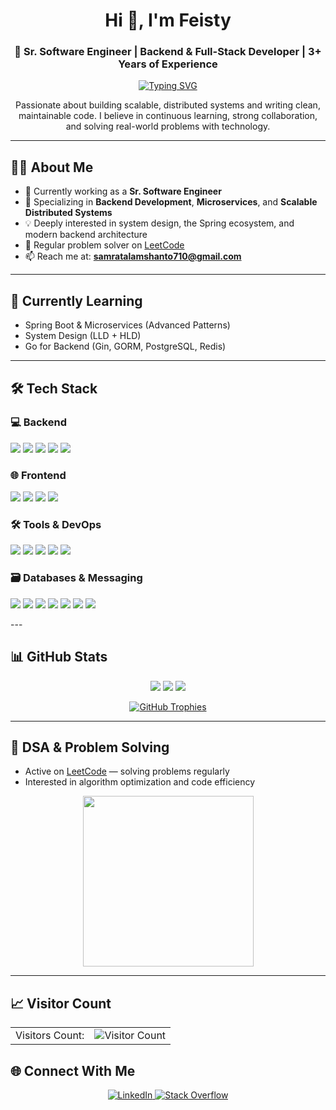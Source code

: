 <h1 align="center">Hi 👋, I'm Feisty</h1>
<h3 align="center">🚀 Sr. Software Engineer | Backend & Full-Stack Developer | 3+ Years of Experience</h3>

<p align="center">
  <a href="https://git.io/typing-svg">
    <img src="https://readme-typing-svg.demolab.com/?font=Press+Start+2P&size=14&duration=2000&pause=1500&color=2299F7&center=true&vCenter=true&random=true&width=800&lines=Software+Engineer;Backend+%26+Full-Stack+Developer;3%2B+Years+of+Experience;Learner" alt="Typing SVG" />
  </a>
</p>


<p align="center">
  Passionate about building scalable, distributed systems and writing clean, maintainable code. I believe in continuous learning, strong collaboration, and solving real-world problems with technology.
</p>

---

## 🧑‍💻 About Me

- 🔭 Currently working as a **Sr. Software Engineer**
- 🎯 Specializing in **Backend Development**, **Microservices**, and **Scalable Distributed Systems**
- 💡 Deeply interested in system design, the Spring ecosystem, and modern backend architecture
- 🧠 Regular problem solver on [LeetCode](https://leetcode.com/samratalam/)
- 📫 Reach me at: **samratalamshanto710@gmail.com**

---

## 🌱 Currently Learning

- Spring Boot & Microservices (Advanced Patterns)
- System Design (LLD + HLD)
- Go for Backend (Gin, GORM, PostgreSQL, Redis)

---

## 🛠️ Tech Stack

### 💻 Backend  
<p align="left">  
  <img src="https://img.shields.io/badge/Java-007396?style=for-the-badge&logo=java&logoColor=white"/>  
  <img src="https://img.shields.io/badge/Spring_Boot-6DB33F?style=for-the-badge&logo=spring-boot&logoColor=white"/>  
  <img src="https://img.shields.io/badge/Go-00ADD8?style=for-the-badge&logo=go&logoColor=white"/>  
  <img src="https://img.shields.io/badge/Node.js-339933?style=for-the-badge&logo=node.js&logoColor=white"/>  
  <img src="https://img.shields.io/badge/FastAPI-009688?style=for-the-badge&logo=fastapi&logoColor=white"/>  
</p>  

### 🌐 Frontend  
<p align="left">  
  <img src="https://img.shields.io/badge/React-61DAFB?style=for-the-badge&logo=react&logoColor=black"/>  
  <img src="https://img.shields.io/badge/Angular-DD0031?style=for-the-badge&logo=angular&logoColor=white"/>  
  <img src="https://img.shields.io/badge/Bootstrap-7952B3?style=for-the-badge&logo=bootstrap&logoColor=white"/>  
  <img src="https://img.shields.io/badge/Redux-764ABC?style=for-the-badge&logo=redux&logoColor=white"/>  
</p>  

### 🛠 Tools & DevOps  
<p align="left">  
  <img src="https://img.shields.io/badge/Git-F05032?style=for-the-badge&logo=git&logoColor=white"/>  
  <img src="https://img.shields.io/badge/Docker-2496ED?style=for-the-badge&logo=docker&logoColor=white"/>  
  <img src="https://img.shields.io/badge/Postman-FF6C37?style=for-the-badge&logo=postman&logoColor=white"/>  
  <img src="https://img.shields.io/badge/Jira-0052CC?style=for-the-badge&logo=jira&logoColor=white"/>  
  <img src="https://img.shields.io/badge/Liquibase-232F3E?style=for-the-badge&logo=liquibase&logoColor=white"/>  
</p>  

### 🗃️ Databases & Messaging  
<p align="left">  
  <img src="https://img.shields.io/badge/PostgreSQL-4169E1?style=for-the-badge&logo=postgresql&logoColor=white"/>  
  <img src="https://img.shields.io/badge/MongoDB-47A248?style=for-the-badge&logo=mongodb&logoColor=white"/>  
  <img src="https://img.shields.io/badge/Oracle-F80000?style=for-the-badge&logo=oracle&logoColor=white"/>  
  <img src="https://img.shields.io/badge/MariaDB-003545?style=for-the-badge&logo=mariadb&logoColor=white"/>  
  <img src="https://img.shields.io/badge/Cassandra-1284C9?style=for-the-badge&logo=apache-cassandra&logoColor=white"/>  
  <img src="https://img.shields.io/badge/Kafka-231F20?style=for-the-badge&logo=apache-kafka&logoColor=white"/>  
  <img src="https://img.shields.io/badge/Redis-DC382D?style=for-the-badge&logo=redis&logoColor=white"/>  
</p>
---

## 📊 GitHub Stats

<p align="center">
  <img src="https://github-readme-stats.vercel.app/api?username=samratalamshanto&show_icons=true&theme=radical" />
  <img src="https://github-readme-streak-stats.herokuapp.com/?user=samratalamshanto&theme=radical" />
  <img src="https://github-readme-stats.vercel.app/api/top-langs?username=samratalamshanto&layout=compact&theme=radical" />
</p>
<p align="center">
  <a href="https://github.com/ryo-ma/github-profile-trophy">
    <img src="https://github-profile-trophy.vercel.app/?username=sbmagar13&theme=nord&column=7&no-frame=true" alt="GitHub Trophies" />
  </a>
</p>

---

## 🧠 DSA & Problem Solving

- Active on [LeetCode](https://leetcode.com/samratalam/) — solving problems regularly
- Interested in algorithm optimization and code efficiency

<p align="center">
  <img height="273px" src="https://leetcard.jacoblin.cool/samratalam?theme=light&font=Karma&ext=contest" />
</p>

---

## 📈 Visitor Count
<div align="center">
  <table align="center">
    <tr>
      <td align="right">Visitors Count:</td>
      <td align="left"><img src="https://profile-counter.glitch.me/samratalamshanto/count.svg" alt="Visitor Count" /></td>
    </tr>
  </table>
</div>

## 🌐 Connect With Me

<p align="center">
  <a href="https://www.linkedin.com/in/samrat-alam/" target="_blank">
    <img src="https://img.shields.io/badge/LinkedIn-%230077B5.svg?style=for-the-badge&logo=linkedin&logoColor=white" alt="LinkedIn" />
  </a>
  <a href="https://stackoverflow.com/users/9621262/samrat-alam" target="_blank">
    <img src="https://img.shields.io/badge/-Stackoverflow-FE7A16?style=for-the-badge&logo=stack-overflow&logoColor=white" alt="Stack Overflow" />
  </a>
</p>
